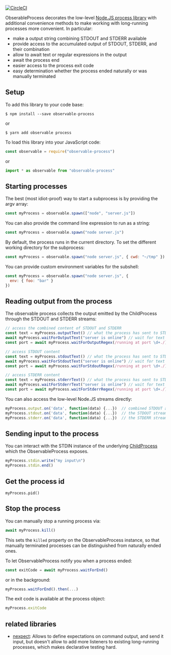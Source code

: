 [![CircleCI](https://circleci.com/gh/kevgo/observable-process.svg?style=shield)](https://circleci.com/gh/kevgo/observable-process)

ObserableProcess decorates the low-level [Node.JS process library](https://nodejs.org/api/process.html)
with additional convenience methods to make working with long-running processes more convenient.
In particular:

- make a output string combining STDOUT and STDERR available
- provide access to the accumulated output of STDOUT, STDERR, and their combination
- allow to await text or regular expressions in the output
- await the process end
- easier access to the process exit code
- easy determination whether the process ended naturally or was manually terminated

## Setup

To add this library to your code base:

```shell
$ npm install --save observable-process
```

or

```
$ yarn add observable process
```

To load this library into your JavaScript code:

```js
const observable = require("observable-process")
```

or

```js
import * as observable from "observable-process"
```

## Starting processes

The best (most idiot-proof) way to start a subprocess is by providing the argv array:

```js
const myProcess = observable.spawn(["node", "server.js"])
```

You can also provide the command line expression to run as a string:

```js
const myProcess = observable.spawn("node server.js")
```

By default, the process runs in the current directory. To set the different working directory for the subprocess:

```js
const myProcess = observable.spawn("node server.js", { cwd: "~/tmp" })
```

You can provide custom environment variables for the subshell:

```js
const myProcess = observable.spawn("node server.js", {
  env: { foo: "bar" }
})
```

## Reading output from the process

The observable process collects the output emitted by the ChildProcess through the STDOUT and STDERR streams:

```js
// access the combined content of STDOUT and STDERR
const text = myProcess.outputText() // what the process has sent to STDOUT and STDERR so far
await myProcess.waitForOutputText("server is online") // wait for text is the combined output
const port = await myProcess.waitForOutputRegex(/running at port \d+./) // wait for a regex in the combined output

// access STDOUT content
const text = myProcess.stdoutText() // what the process has sent to STDOUT so far
await myProcess.waitForStdoutText("server is online") // wait for text in the STDOUT stream
const port = await myProcess.waitForStdoutRegex(/running at port \d+./) // wait for a regex in the STDOUT stream

// access STDERR content
const text = myProcess.stderrText() // what the process has sent to STDERR so far
await myProcess.waitForStderrText("server is online") // wait for text is the STDERR stream
const port = await myProcess.waitForStderrRegex(/running at port \d+./) // wait for a regex in the STDERR stream
```

You can also access the low-level Node.JS streams directly:

```js
myProcess.output.on('data', function(data) {...})  // combined STDOUT and STDERR stream
myProcess.stdout.on('data', function(data) {...})  // the STDOUT stream
myProcess.stderr.on('data', function(data) {...})  // the STDERR stream
```

## Sending input to the process

You can interact with the STDIN instance of the underlying [ChildProcess](https://nodejs.org/api/child_process.html) which the ObservableProcess exposes.

```js
myProcess.stdin.write("my input\n")
myProcess.stdin.end()
```

## Get the process id

```
myProcess.pid()
```

## Stop the process

You can manually stop a running process via:

```js
await myProcess.kill()
```

This sets the `killed` property on the ObservableProcess instance,
so that manually terminated processes can be distinguished from naturally ended ones.

To let ObservableProcess notify you when a process ended:

```js
const exitCode = await myProcess.waitForEnd()
```

or in the background:

```js
myProcess.waitForEnd().then(...)
```

The exit code is available at the process object:

```js
myProcess.exitCode
```

## related libraries

- [nexpect](https://github.com/nodejitsu/nexpect):
  Allows to define expectations on command output,
  and send it input,
  but doesn't allow to add more listeners to existing long-running processes,
  which makes declarative testing hard.
